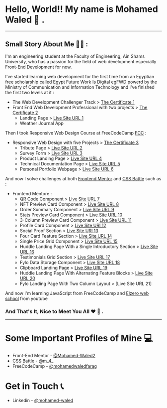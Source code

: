 # Hello,  World!! My name is Mohamed Waled 👋 .

---

## Small Story About Me 👨‍💻 :

I'm an engineering student at the Faculty of Engineering, Ain Shams University, who has
a passion for the field of web development especially Front-End Development for now.

I've started learning web development for the first time from an Egyptian free scholarship 
called Egypt Future Work Is Digital [egFWD] powerd by the Ministry of Communication and 
Information Technology and I've finished the first two levels at it :

- The Web Development Challenger Track > [The Certificate 1]
- Front End Web Development Professional with two projects > [The Certificate 2]
    - Landing Page > [Live Site URL 1]
    - Weather Journal App

Then I took Responsive Web Design Course at FreeCodeCamp [FCC] :

- Responsive Web Design with five Projects > [The Certificate 3]
    - Tribute Page > [Live Site URL 2]
    - Survey Form > [Live Site URL 3]
    - Product Landing Page > [Live Site URL 4]
    - Technical Documentation Page > [Live Site URL 5]
    - Personal Portfolio Webpage > [Live Site URL 6]

And now I solve challenges at both [Frontend Mentor] and [CSS Battle] such as :

- Frontend Mentore :
    - QR Code Component > [Live Site URL 7]
    - NFT Preview Card Component > [Live Site URL 8]
    - Order Summary Component > [Live Site URL 9]
    - Stats Preview Card Component > [Live Site URL 10]
    - 3-Column Preview Card Component > [Live Site URL 11]
    - Profile Card Component > [Live Site URl 12]
    - Social Proof Section > [Live Site URl 13]
    - Four Card Feature Section > [Live Site URL 14]
    - Single Price Grid Component > [Live Site URL 15]
    - Huddle Landing Page With a Single Introductory Section > [Live Site URL 16]
    - Testimonials Grid Section > [Live Site URL 17]
    - Fylo Data Storage Component > [Live Site URL 18]
    - Clipboard Landing Page > [Live Site URL 19]
    - Huddle Landing Page With Alternating Feature Blocks > [Live Site URL 20]
    - Fylo Landing Page With Two Column Layout > [Live Site URL 21]

And now I'm learning JavaScript from FreeCodeCamp and [Elzero web school] from youtube

### And That's It, Nice to Meet You All ❤️ 👋 .

---

# Some Important Profiles of Mine 💻

- Front-End Mentor - [@Mohamed-Waled2]
- CSS Battle - [@m_4_]
- FreeCodeCamp - [@mohamedwaledfarag]

# Get in Touch 📞

- Linkedin - [@mohamed-waled]

[//]: # (This is Comment)

[egFWD]: <https://egfwd.com/?lang=ar>
[FCC]: <https://freecodecamp.org/>
[Frontend Mentor]: <https://www.frontendmentor.io/>
[CSS Battle]: <https://cssbattle.dev/>
[Elzero web school]: <https://www.youtube.com/c/ElzeroInfo>
[The Certificate 1]: <https://s3-us-west-2.amazonaws.com/udacity-printer/production/certificates/dc0c4d79-c6c8-4a27-95f4-0d7a86d703aa.pdf>
[The Certificate 2]: <https://graduation.udacity.com/confirm/KKHPEC4K>
[The Certificate 3]: <https://www.freecodecamp.org/certification/mohamedwaledfarag/responsive-web-design>
[Live Site URL 1]: <https://mohamed-waled.github.io/Landing-Page/>
[Live Site URL 2]: <https://mohamed-waled.github.io/Tribute-Page/>
[Live Site URL 3]: <https://mohamed-waled.github.io/Survey-Form/>
[Live Site URL 4]: <https://mohamed-waled.github.io/Product-Landing-Page/>
[Live Site URL 5]: <https://mohamed-waled.github.io/Technical-Documentation-Page/>
[Live Site URL 6]: <https://mohamed-waled.github.io/Personal-Portfolio-Webpage/>
[Live Site URL 7]: <https://mohamed-waled.github.io/Qr-Code-Component-Main/>
[Live Site URL 8]: <https://mohamed-waled.github.io/NFT-Preview-Card-Component/>
[Live Site URL 9]: <https://mohamed-waled.github.io/Order-Summary-Component/>
[Live Site URL 10]: <https://mohamed-waled.github.io/Stats-Preview-Card-Component/>
[Live Site URL 11]: <https://mohamed-waled.github.io/3-Column-Preview-Card-Component/>
[Live Site URl 12]: <https://mohamed-waled.github.io/Profile-Card-Component/>
[Live Site URl 13]: <https://mohamed-waled.github.io/Social-Proof-Section/>
[Live Site URL 14]: <https://mohamed-waled.github.io/Four-Card-Feature-Section/>
[Live Site URL 15]: <https://mohamed-waled.github.io/Single-Price-Grid-Component/>
[Live Site URL 16]: <https://mohamed-waled.github.io/Huddle-Landing-Page-With-a-Single-Introductory-Section/>
[Live Site URL 17]: <https://mohamed-waled.github.io/Testimonials-Grid-Section/>
[Live Site URL 18]: <https://mohamed-waled.github.io/Fylo-Data-Storage-Component/>
[Live Site URL 19]: <https://mohamed-waled.github.io/Clipboard-Landing-Page/>
[Live Site URL 20]: <https://mohamed-waled.github.io/Huddle-Landing-Page-With-Alternating-Feature-Blocks/>
[Live Site URL 20]: <https://mohamed-waled.github.io/Fylo-Landing-Page-With-Two-Column-Layout/>
[@mohamed-waled]: <https://www.linkedin.com/in/mohamed-waled-82a51a1bb/>
[@Mohamed-Waled2]: <https://www.frontendmentor.io/profile/Mohamed-Waled>
[@m_4_]: <https://cssbattle.dev/player/m_4_>
[@mohamedwaledfarag]: <https://www.freecodecamp.org/mohamedwaledfarag>